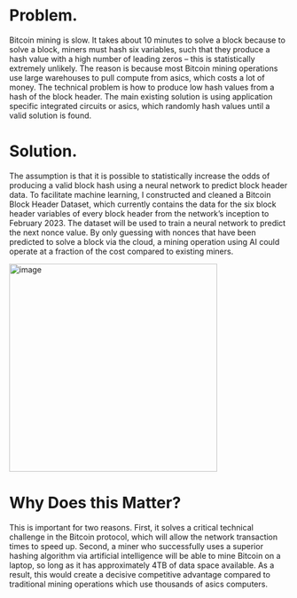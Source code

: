 
# Problem.

Bitcoin mining is slow. It takes about 10 minutes to solve a block because to solve a block, miners must hash six variables, such that they produce a hash value with a high number of leading zeros – this is statistically extremely unlikely. The reason is because most Bitcoin mining operations use large warehouses to pull compute from asics, which costs a lot of money. The technical problem is how to produce low hash values from a hash of the block header. The main existing solution is using application specific integrated circuits or asics, which randomly hash values until a valid solution is found.

# Solution.

The assumption is that it is possible to statistically increase the odds of producing a valid block hash using a neural network to predict block header data. To facilitate machine learning, I constructed and cleaned a Bitcoin Block Header Dataset, which currently contains the data for the six block header variables of every block header from the network’s inception to February 2023. The dataset will be used to train a neural network to predict the next nonce value. By only guessing with nonces that have been predicted to solve a block via the cloud, a mining operation using AI could operate at a fraction of the cost compared to existing miners.

<img width="375" alt="image" src="https://github.com/Bhaney44/nonce_guessing/assets/43055154/79519ede-7f66-459a-b95c-86e9f8bd9151">

# Why Does this Matter?

This is important for two reasons. First, it solves a critical technical challenge in the Bitcoin protocol, which will allow the network transaction times to speed up. Second, a miner who successfully uses a superior hashing algorithm via artificial intelligence will be able to mine Bitcoin on a laptop, so long as it has approximately 4TB of data space available. As a result, this would create a decisive competitive advantage compared to traditional mining operations which use thousands of asics computers.



